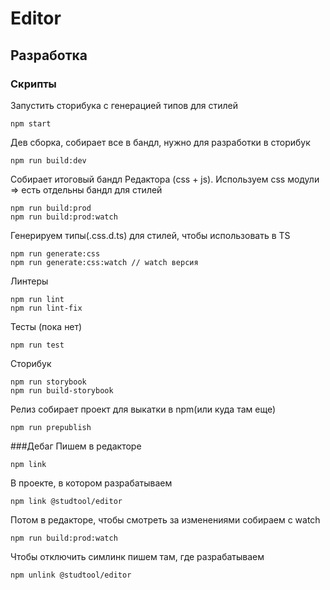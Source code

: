 # Editor

## Разработка
### Скрипты

Запустить сторибука с генерацией типов для стилей

    npm start 

Дев сборка, собирает все в бандл, нужно для разработки в сторибук

    npm run build:dev
    
Собирает итоговый бандл Редактора (css + js). Используем css модули => есть отдельны бандл для стилей

    npm run build:prod 
    npm run build:prod:watch

Генерируем типы(.css.d.ts) для стилей, чтобы использовать в TS  

    npm run generate:css
    npm run generate:css:watch // watch версия
    
Линтеры
    
    npm run lint
    npm run lint-fix
    
Тесты (пока нет)

    npm run test
    
    
Сторибук

    npm run storybook
    npm run build-storybook
    
    
Релиз собирает проект для выкатки в npm(или куда там еще)

    npm run prepublish

   
###Дебаг 
Пишем в редакторе
    
    npm link
    
В проекте, в котором разрабатываем

    npm link @studtool/editor
    
Потом в редакторе, чтобы смотреть за изменениями собираем c watch

    npm run build:prod:watch
    
    
Чтобы отключить симлинк пишем там, где разрабатываем

    npm unlink @studtool/editor

